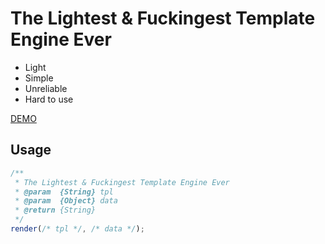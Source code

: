 The Lightest & Fuckingest Template Engine Ever
=============

* Light
* Simple
* Unreliable
* Hard to use

[DEMO](https://rawgit.com/599316527/fuckingest-tpl-engine-in-js/master/example.html)

## Usage

```javascript
/**
 * The Lightest & Fuckingest Template Engine Ever
 * @param  {String} tpl
 * @param  {Object} data
 * @return {String}
 */
render(/* tpl */, /* data */);
```

